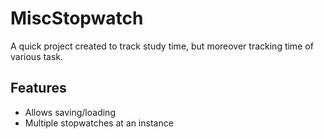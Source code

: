 # MiscStopwatch
A quick project created to track study time, but moreover tracking time of various task. 
## Features
* Allows saving/loading
* Multiple stopwatches at an instance

